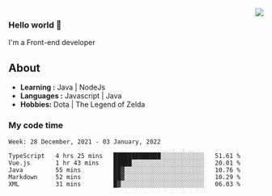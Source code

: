 <img align='right' src="https://github-readme-stats.vercel.app/api?username=jumodada&show_icons=true&theme=vue">

### Hello world 👋

I'm a Front-end developer 
    
## About
-  **Learning :** Java | NodeJs
-  **Languages :** Javascript | Java
-  **Hobbies:** Dota | The Legend of Zelda

### My code time

<!--START_SECTION:waka-->
```text
Week: 28 December, 2021 - 03 January, 2022

TypeScript   4 hrs 25 mins   █████████████░░░░░░░░░░░░   51.61 % 
Vue.js       1 hr 43 mins    █████░░░░░░░░░░░░░░░░░░░░   20.01 % 
Java         55 mins         ██▓░░░░░░░░░░░░░░░░░░░░░░   10.76 % 
Markdown     52 mins         ██▓░░░░░░░░░░░░░░░░░░░░░░   10.29 % 
XML          31 mins         █▓░░░░░░░░░░░░░░░░░░░░░░░   06.03 % 
```
<!--END_SECTION:waka-->
